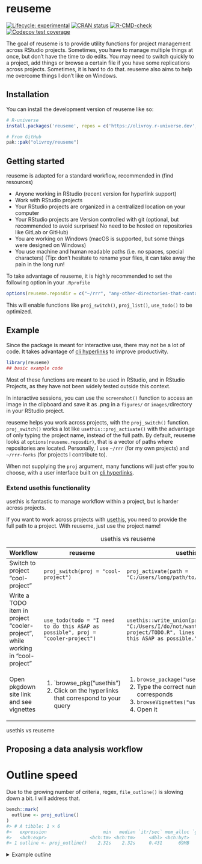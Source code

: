 
<!-- README.md is generated from README.Rmd. Please edit that file -->

# reuseme

<!-- badges: start -->

[![Lifecycle:
experimental](https://img.shields.io/badge/lifecycle-experimental-orange.svg)](https://lifecycle.r-lib.org/articles/stages.html#experimental)
[![CRAN
status](https://www.r-pkg.org/badges/version/reuseme)](https://CRAN.R-project.org/package=reuseme)
[![R-CMD-check](https://github.com/olivroy/reuseme/actions/workflows/R-CMD-check.yaml/badge.svg)](https://github.com/olivroy/reuseme/actions/workflows/R-CMD-check.yaml)
[![Codecov test
coverage](https://codecov.io/gh/olivroy/reuseme/branch/main/graph/badge.svg)](https://app.codecov.io/gh/olivroy/reuseme?branch=main)

<!-- badges: end -->

The goal of reuseme is to provide utility functions for project
management across RStudio projects. Sometimes, you have to manage
multiple things at once, but don’t have the time to do edits. You may
need to switch quickly to a project, add things or browse a certain file
if you have some replications across projects. Sometimes, it is hard to
do that. reuseme also aims to help me overcome things I don’t like on
Windows.

## Installation

You can install the development version of reuseme like so:

``` r
# R-universe
install.packages('reuseme', repos = c('https://olivroy.r-universe.dev', 'https://cloud.r-project.org'))

# From GitHub
pak::pak("olivroy/reuseme")
```

## Getting started

reuseme is adapted for a standard workflow, recommended in (find
resources)

- Anyone working in RStudio (recent version for hyperlink support)
- Work with RStudio projects
- Your RStudio projects are organized in a centralized location on your
  computer
- Your RStudio projects are Version controlled with git (optional, but
  recommended to avoid surprises! No need to be hosted on repositories
  like GitLab or GitHub)
- You are working on Windows (macOS is supported, but some things were
  designed on Windows)
- You use machine and human readable paths (i.e. no spaces, special
  characters) (Tip: don’t hesitate to rename your files, it can take
  away the pain in the long run!

To take advantage of reuseme, it is highly recommended to set the
following option in your `.Rprofile`

``` r
options(reuseme.reposdir = c("~/rrr", "any-other-directories-that-contain-rstudio-projects"))
```

This will enable functions like `proj_switch()`, `proj_list()`,
`use_todo()` to be optimized.

## Example

Since the package is meant for interactive use, there may not be a lot
of code. It takes advantage of [cli
hyperlinks](https://cli.r-lib.org/reference/links.html) to improve
productivity.

``` r
library(reuseme)
## basic example code
```

Most of these functions are meant to be used in RStudio, and in RStudio
Projects, as they have not been widely tested outside this context.

In interactive sessions, you can use the `screenshot()` function to
access an image in the clipboard and save it as .png in a `figures/` or
`images/`directory in your RStudio project.

reuseme helps you work across projects, with the `proj_switch()`
function. `proj_switch()` works a lot like `usethis::proj_activate()`
with the advantage of only typing the project name, instead of the full
path. By default, reuseme looks at `options(reuseme.reposdir)`, that is
a vector of paths where repositories are located. Personally, I use
`~/rrr` (for my own projects) and `~/rrr-forks` (for projects I
contribute to).

When not supplying the `proj` argument, many functions will just offer
you to choose, with a user interface built on [cli
hyperlinks](https://cli.r-lib.org/reference/links.html).

### Extend usethis functionality

usethis is fantastic to manage workflow within a project, but is harder
across projects.

If you want to work across projects with [usethis](usethis.r-lib.org),
you need to provide the full path to a project. With reuseme, just use
the project name!

<table style="width:100%;">
<caption>usethis vs reuseme</caption>
<colgroup>
<col style="width: 27%" />
<col style="width: 27%" />
<col style="width: 45%" />
</colgroup>
<thead>
<tr class="header">
<th>Workflow</th>
<th>reuseme</th>
<th>usethis</th>
</tr>
</thead>
<tbody>
<tr class="odd">
<td>Switch to project “cool-project”</td>
<td><code>proj_switch(proj = "cool-project")</code></td>
<td><code>proj_activate(path = "C:/users/long/path/to/cool-project")</code></td>
</tr>
<tr class="even">
<td>Write a TODO item in project “cooler-project”, while working in
“cool-project”</td>
<td><code>use_todo(todo = "I need to do this ASAP as possible", proj = "cooler-project")</code></td>
<td><code>usethis::write_union(path = "C:/Users/I/do/not/want/to/type/cooler-project/TODO.R", lines = "I need to do this ASAP as possible.")</code></td>
</tr>
<tr class="odd">
<td>Open pkgdown site link and see vignettes</td>
<td><ol type="1">
<li>`browse_pkg(“usethis”)</li>
<li>Click on the hyperlinks that correspond to your query</li>
</ol></td>
<td><ol type="1">
<li><code>browse_package("usethis")</code></li>
<li>Type the correct number that corresponds</li>
<li><code>browseVignettes("usethis")</code></li>
<li>Open it</li>
</ol></td>
</tr>
</tbody>
</table>

usethis vs reuseme

## Proposing a data analysis workflow

<!--# Write about dplyr-plus functions! -->
<!--# Write about *_identity functions -->
<!--# Write about _named functions -->

# Outline speed

Due to the growing number of criteria, regex, `file_outline()` is
slowing down a bit. I will address that.

``` r
bench::mark(
  outline <- proj_outline()
)
#> # A tibble: 1 × 6
#>   expression                     min   median `itr/sec` mem_alloc `gc/sec`
#>   <bch:expr>                <bch:tm> <bch:tm>     <dbl> <bch:byt>    <dbl>
#> 1 outline <- proj_outline()    2.32s    2.32s     0.431      69MB     3.02
```

<details>
<summary>
Example outline
</summary>
<p>

``` r
outline
#> 
#> ── `LICENSE.md`  MIT License
#> 
#> ── `R/browse-pkg.R`  Browse pkgdown site if it exists
#> 
#> ── `R/case-if-any.R`  case-when, but checks for all matches, returns a character
#> 
#> ── `R/dplyr-plus.R`  dplyr extra
#> `i` Count observations by group and compute percentage
#> `i` dplyr extensions
#> `i` Subset rows using their positions
#> `i` dplyr extensions
#> `i` Explore all rows in a random group
#> `i` family dplyr extensions
#> `i` FIXME Doesn't work, problem with symbols here- `Done✔?`
#> `i` Keep rows that match one of the conditions
#> `i` with dplyr::filter
#> `i` Elegant wrapper around filter and pull
#> `i` TODO use `check_length()` when implemented. r-lib/rlang#1618 (<https://github.com/r-lib/rlang/issues/1618>)- `Done✔?`
#> `i` summarise with total
#> `i` Compute a summary for one group with the total included.
#> `i` Transform to NA any of the condition
#> 
#> ── `R/eda-identity.R`  dplyr/base identity helpers --------------------
#> `i` Helpers that return the same value
#> `i` Use cases / advantages
#> `i` Caution
#> `i` base identity functions
#> `i` dplyr identity functions with small tweaks
#> `i` dplyr identity without tweaks
#> `i` dplyr extensions identity
#> `i` helpers
#> 
#> ── `R/files-conflicts.R`
#> `i` TODO insert in either proj_outline, or rename_file- `Done✔?`
#> `i` TODO probably needs a `detect_genuine_path()`- `Done✔?`
#> `i` Helpers
#> `i` TODO Add false positive references- `Done✔?`
#> `i` TODO fs::path and file.path should be handled differently- `Done✔?`
#> 
#> ── `R/import-standalone-types-check.R`
#> `i` Scalars
#> `i` Vectors
#> 
#> ── `R/named.R`  Helpers that can return a named vector
#> 
#> ── `R/open.R`  Open a Document in RStudio
#> `i` FIXME why is this code like this?- `Done✔?`
#> `i` Copy the active document to the same location
#> `i` document manipulation helpers
#> `i` Delete the active RStudio document safely
#> `i` document manipulation helpers
#> `i` TODO structure and summarise information.- `Done✔?`
#> `i` FIXME (upstream) the color div doesn't go all the way r-lib/cli#694 (<https://github.com/r-lib/cli/issues/694>)- `Done✔?`
#> `i` Open Files Pane at current document location
#> 
#> ── `R/outdated-pkgs.R`  Looks for outdated packages
#> `i` TODO figure out pad :)- `Done✔?`
#> 
#> ── `R/outline-criteria.R`
#> `i` Add variable to outline data frame
#> `i` TODO Would have to look for notebooks that don't contain notebook in th…- `Done✔?`
#> `i` TODO strip is_cli_info in Package? only valid for EDA (currently not sh…- `Done✔?`
#> `i` TODO long enough to be meanignful?- `Done✔?`
#> `i` FIXME try to detect all the chunk caption, but would have to figure out the end of it maybe lightparser.- `Done✔?`
#> `i` TODO merge with define_outline_criteria- `Done✔?`
#> `i` it is 'R/outline.R' or 'R/outline-roxy.R'
#> 
#> ── `R/outline-roxy.R`
#> `i` TODO when stable delete- `Done✔?`
#> `i` TODO Delete when stable debugging- `Done✔?`
#> `i` TODO Delete when stable for debugging- `Done✔?`
#> `i` TODO exclude S3 methods- `Done✔?`
#> `i` helper for interactive checking
#> 
#> ── `R/outline.R`  `proj_outline()`
#> `i` Print interactive outline of file sections
#> `i` If `work_only` is set to `TRUE`, the function will only return outline of the `# WORK` comment
#> `i` `file_outline()`
#> `i` File outline
#> `i` Print method
#> `i` Step: tweak outline look as they show
#> `i` TODO reanable cli info- `Done✔?`
#> `i` TODO Improve performance with vctrs tidyverse/dplyr#6806 (<https://github.com/tidyverse/dplyr/issues/6806>)- `Done✔?`
#> 
#> ── `R/proj-list.R`  Opens a RStudio project in a new session
#> `i` project management helpers
#> `i` TODO maybe add a max?- `Done✔?`
#> `i` Access the file outline within other project
#> `i` project management helpers
#> `i` TODO improve on this message- `Done✔?`
#> `i` Returns a named project list options
#> `i` project management helpers
#> 
#> ── `R/proj-reuseme.R`  Interact with different RStudio projects
#> `i` Setup
#> `i` Capabilities.
#> `i` project management helpers
#> 
#> ── `R/quarto-help.R`  Show links to Quarto documentation of interest
#> 
#> ── `R/rename.R`  Rename an output or a data file and watch for references
#> `i` Use case
#> `i` After here, we start doing some renaming real situations
#> `i` Helpers
#> `i` helpers for computing scope of renaming
#> `i` TODO measure of string proximity- `Done✔?`
#> `i` Prevent renaming if something is going on
#> `i` FIXME maybe not fail while testing- `Done✔?`
#> `i` TODO Check that old file is more recent- `Done✔?`
#> 
#> ── `R/screenshot.R`  Save the current image in clipboard to png in your active directory
#> 
#> ── `R/todo.R`  Add a TODO list by project to a TODO.R file in the base directory
#> `i` TODO think about maybe using todo = clipr::read_clip()- `Done✔?`
#> `i` TODO nice to have, but would need to extract duplicates- `Done✔?`
#> `i` Helpers
#> 
#> ── `R/utils-proj.R`  usethis adaptions utils
#> `i` Active project / document
#> 
#> ── `R/utils.R`  OS utils
#> 
#> ── `TODO.R`
#> `i` TODO screenshot make the behaviour different when vignettes vs articl…- `Done✔?`
#> `i` TODO screenshot RStudio addin to insert the code directly in the qmd …- `Done✔?`
#> `i` TODO use_family() to edit .R file to add @family data frames tags to ro…- `Done✔?`
#> `i` TODO mutate_identity redundant if the focus pillar PR was merged. r-lib/pillar#585 (<https://github.com/r-lib/pillar/issues/585>)- `Done✔?`
#> `i` TODO rename if many matches, separate those with the exact path.- `Done✔?`
#> `i` TODO outline make ggtitle work- `Done✔?`
#> `i` TODO outline show extra msg only for some, but in file outline, not i…- `Done✔?`
#> `i` TODO outline detect help calls and apply markup. `?fs::file_show` dis…- `Done✔?`
#> `i` TODO outline renable cli info.- `Done✔?`
#> `i` TODO escape_markup doesn't work with complex operation {x^2} for example. Maybe if detecting something complex, use cli_escape function. escape-complex-markyp branch created to try to address this.- `Done✔?`
#> `i` TODO outline avoid evaluating in current env.- `Done✔?`
#> `i` TODO wrap regexps in functions- `Done✔?`
#> `i` TODO outline remove examples from outline. Sometimes commented code i…- `Done✔?`
#> `i` TODO outline roxygen comments processing should be left to `roxygen2::parse_file()`- `Done✔?`
#> `i` TODO outline show key like `pak::pkg_deps_tree()` does.- `Done✔?`
#> `i` TODO outline roxygen function title- `Done✔?`
#> `i` TODO outline remove ggtext markup from plot title.- `Done✔?`
#> `i` FIXME outline comments are now interpreted as section- `Done✔?`
#> `i` TODO outline todos in qmd file inside html comment- `Done✔?`
#> `i` TODO reframe more than one issue. nw drive- `Done✔?`
#> `i` TODO delete generated files- `Done✔?`
#> `i` TODO [proj_file] to accesss data (return the path in this case?)- `Done✔?`
#> `i` TODO [check_referenced_files] doesn't check for 'R/file.R'- `Done✔?`
#> `i` TODO explain rationale behind `work_only`. Suggest to transform to TODO…- `Done✔?`
#> `i` TODO browse_pkg should open by default if no vignettes are found, becau…- `Done✔?`
#> `i` TODO exclude _files from `proj_list()`- `Done✔?`
#> `i` TODO outline Show function call if exported + not internal + bonus if…- `Done✔?`
#> `i` TODO title of file could be function title if it is first element [proj…- `Done✔?`
#> `i` TODO rename_files should be less noisy about project name file- `Done✔?`
#> `i` TODO add_to_tricks(). when detecting TRICK like complete todo, but not …- `Done✔?`
#> 
#> ── `inst/example-file/outline-script.R`  Example for `file_outline()`
#> `i` Load packages
#> `i` Wrangle + visualize data
#> `i` A great title
#> `i` TODO improve this Viz!- `Done✔?`
#> 
#> ── `tests/testthat/_outline/my-analysis.R`  Analyse my streets
#> `i` Read my streets (<https://https://en.wikipedia.org/wiki/Street_art>) data
#> `i` data wrangling
#> `i` Write my streets
#> `i` TODO Create a new version- `Done✔?`
#> `i` 'R/my-file.R'
#> `i` Section title
#> 
#> ── `tests/testthat/_outline/my-analysis.md`  My doc title
#> `i` A section
#> `i` Dashboard card
#> `i` A code section
#> `i` A subsection
#> `i` A section2
#> `i` A long ggplot2 title
#> `i` A code section
#> 
#> ── `tests/testthat/_outline/roxy-general.R`
#> `i` Use 'tests/testthat/_outline/roxy-general2.R' for output testing
#> `i` Complete block for exported function with headings
#> `i` A second-level heading in description to be included?
#> `i` A detail first level-heading to be included
#> `i` A detail second-level heading to be included
#> `i` Commented code not included
#> `i` A title not to be included
#> `i` block not to index
#> `i` Internal heading not to be included
#> `i` Topic to index
#> `i` A second-level heading in description to be included?
#> `i` A detail first level-heading to be included
#> `i` A detail second-level heading to be included
#> `i` First to be included
#> `i` Commented code not included
#> `i` A title not to be included
#> `i` second-level heading in desc
#> `i` Details + 2nd level heading
#> `i` second heading
#> `i` data to index
#> `i` TODO add data block example to index- `Done✔?`
#> 
#> ── `tests/testthat/_outline/roxy-general2.R`  Test for roxygen parsing for no error
#> `i` Use 'tests/testthat/_outline/ex-outline-roxy.R' for output testing
#> `i` Commented code not included
#> `i` A title not to be included
#> 
#> ── `tests/testthat/_outline/roxy-section.R`  multiple tags + name parsing issue
#> `i` A detail first level-heading to be included
#> `i` A detail first level-heading to be included
#> 
#> ── `tests/testthat/_outline/title.md`  The title is the only outline element
#> 
#> ── `tests/testthat/_outline/titles.md`  The title is the only outline element
#> `i` Another title
#> `i` Second level
#> `i` TODO this is an item- `Done✔?`
#> `i` Last title
#> 
#> ── `tests/testthat/_snaps/case-if-any.md`
#> `i` wrong cases error
#> 
#> ── `tests/testthat/_snaps/dplyr-plus.md`
#> `i` adds rows in front, but warns the user
#> 
#> ── `tests/testthat/_snaps/eda-identity.md`
#> `i` Side effects are what's intended in interactive sessions
#> 
#> ── `tests/testthat/_snaps/outline-criteria.md`
#> `i` No outline criteria are untested
#> 
#> ── `tests/testthat/_snaps/outline.md`
#> `i` alpha and work_only arguments work
#> `i` pattern works as expected
#> 
#> ── `tests/testthat/_snaps/outline.new.md`
#> `i` alpha and work_only arguments work
#> `i` pattern works as expected
#> 
#> ── `tests/testthat/_snaps/rename.md`
#> `i` Helper files returns the expected input
#> 
#> ── `tests/testthat/_snaps/todo.md`
#> `i` Marking a TODO item as done works
#> 
#> ── `tests/testthat/test-case-if-any.R`
#> `i` case_if_any() basic work
#> `i` wrong cases error
#> `i` case_if_any() can use a newly created variable (#8 (<https://github.com/olivroy/reuseme/issues/8>))
#> 
#> ── `tests/testthat/test-dplyr-plus.R`
#> `i` filter_if_any() errors correctly when using `by` instead of `.by`
#> `i` filter_if_any() errors with across()
#> `i` TODO improve this error- `Done✔?`
#> `i` adds rows in front, but warns the user
#> `i` summarise_with_total() keeps factors
#> `i` na_if2() works with expr and values
#> 
#> ── `tests/testthat/test-eda-identity.R`
#> `i` Returns identity
#> `i` Side effects are what's intended in interactive sessions
#> 
#> ── `tests/testthat/test-markup.R`
#> `i` link_gh_issue() + markup_href() work
#> 
#> ── `tests/testthat/test-named.R`
#> `i` min/max/unique_named() return named output
#> `i` max_named() and unique_named() work with unnamed vectors
#> 
#> ── `tests/testthat/test-open.R`
#> `i` open_rs_doc() errors in non-interactive sessions
#> 
#> ── `tests/testthat/test-outline-criteria.R`  Test individual outline elements
#> `i` No outline criteria are untested
#> 
#> ── `tests/testthat/test-outline-roxy.R`
#> `i` roxy tags don't error
#> `i` multiple roxy tags don't error.
#> 
#> ── `tests/testthat/test-outline.R`
#> `i` alpha and work_only arguments work
#> `i` file_outline() is a data frame
#> `i` TODO change tests for data frame size when stable (efficiency). As stil…- `Done✔?`
#> `i` file_outline() with only title doesn't error
#> `i` file_outline() contains function calls
#> `i` dir_outline() works with no error
#> 
#> ── `tests/testthat/test-rename.R`
#> `i` Helper files returns the expected input
#> `i` force and action are deprecated
#> 
#> ── `tests/testthat/test-screenshot.R`
#> `i` screenshot() does nothing in non-interactive sessions
#> 
#> ── `tests/testthat/test-todo.R`
#> `i` Marking TODO as done detects tags
#> `i` TODO items are correctly stripped
#> 
#> ── `tests/testthat/test-utils.R`
#> `i` Windows is recognized correctly.
#> 
#> ── `NEWS.md`
#> `i` reuseme (development version)
#> `i` reuseme 0.0.2
#> `i` reuseme 0.0.1
#> 
#> ── `README.Rmd`
#> `i` reuseme
#> `i` Installation
#> `i` Getting started
#> `i` Example
#> `i` hello
#> `i` Extend usethis functionality
#> `i` Proposing a data analysis workflow
#> `i` Outline speed
```

</p>
</details>
